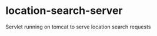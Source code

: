 location-search-server
======================

Servlet running on tomcat to serve location search requests

